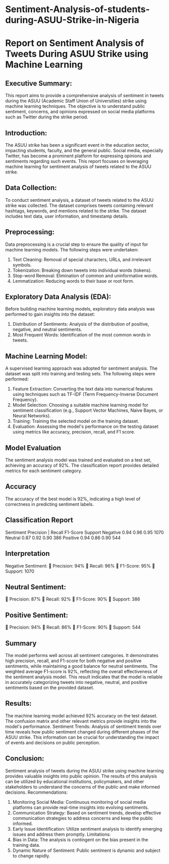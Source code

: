 # Sentiment-Analysis-of-students-during-ASUU-Strike-in-Nigeria
# Report on Sentiment Analysis of Tweets During ASUU Strike using Machine Learning
## Executive Summary:
This report aims to provide a comprehensive analysis of sentiment in tweets during the ASUU 
(Academic Staff Union of Universities) strike using machine learning techniques. The objective is 
to understand public sentiment, concerns, and opinions expressed on social media platforms such 
as Twitter during the strike period.
## Introduction:
The ASUU strike has been a significant event in the education sector, impacting students, faculty, 
and the general public. Social media, especially Twitter, has become a prominent platform for 
expressing opinions and sentiments regarding such events. This report focuses on leveraging 
machine learning for sentiment analysis of tweets related to the ASUU strike.
## Data Collection:
To conduct sentiment analysis, a dataset of tweets related to the ASUU strike was collected. The 
dataset comprises tweets containing relevant hashtags, keywords, and mentions related to the 
strike. The dataset includes text data, user information, and timestamp details.
## Preprocessing:
Data preprocessing is a crucial step to ensure the quality of input for machine learning models. 
The following steps were undertaken:
1. Text Cleaning: Removal of special characters, URLs, and irrelevant symbols.
2. Tokenization: Breaking down tweets into individual words (tokens).
3. Stop-word Removal: Elimination of common and uninformative words.
4. Lemmatization: Reducing words to their base or root form.
## Exploratory Data Analysis (EDA):
Before building machine learning models, exploratory data analysis was performed to gain insights 
into the dataset:
1. Distribution of Sentiments: Analysis of the distribution of positive, negative, and neutral 
sentiments.
2. Most Frequent Words: Identification of the most common words in tweets.
## Machine Learning Model:
A supervised learning approach was adopted for sentiment analysis. The dataset was split into 
training and testing sets. The following steps were performed:
1. Feature Extraction: Converting the text data into numerical features using techniques 
such as TF-IDF (Term Frequency-Inverse Document Frequency).
2. Model Selection: Choosing a suitable machine learning model for sentiment classification 
(e.g., Support Vector Machines, Naive Bayes, or Neural Networks).
3. Training: Training the selected model on the training dataset.
4. Evaluation: Assessing the model's performance on the testing dataset using metrics like 
accuracy, precision, recall, and F1 score.
## Model Evaluation
The sentiment analysis model was trained and evaluated on a test set, achieving an accuracy of 
92%. The classification report provides detailed metrics for each sentiment category.
## Accuracy
The accuracy of the best model is 92%, indicating a high level of correctness in predicting 
sentiment labels.
## Classification Report
Sentiment Precision | Recall F1-Score Support
Negative 0.94 0.96 0.95 1070
Neutral 0.87 0.92 0.90 386
Positive 0.94 0.86 0.90 544
## Interpretation
Negative Sentiment:
 Precision: 94%
 Recall: 96%
 F1-Score: 95%
 Support: 1070
## Neutral Sentiment:
 Precision: 87%
 Recall: 92%
 F1-Score: 90%
 Support: 386
## Positive Sentiment:
 Precision: 94%
 Recall: 86%
 F1-Score: 90%
 Support: 544
## Summary
The model performs well across all sentiment categories. It demonstrates high precision, recall, 
and F1-score for both negative and positive sentiments, while maintaining a good balance for 
neutral sentiments. The weighted average F1-score is 92%, reflecting the overall effectiveness of 
the sentiment analysis model.
This result indicates that the model is reliable in accurately categorizing tweets into negative, 
neutral, and positive sentiments based on the provided dataset.
## Results:
The machine learning model achieved 92% accuracy on the test dataset. The confusion matrix and 
other relevant metrics provide insights into the model's performance.
Sentiment Trends:
Analysis of sentiment trends over time reveals how public sentiment changed during different 
phases of the ASUU strike. This information can be crucial for understanding the impact of events 
and decisions on public perception.
## Conclusion:
Sentiment analysis of tweets during the ASUU strike using machine learning provides valuable 
insights into public opinion. The results of this analysis can be utilized by educational institutions, 
policymakers, and other stakeholders to understand the concerns of the public and make informed 
decisions.
Recommendations:
1. Monitoring Social Media: Continuous monitoring of social media platforms can provide 
real-time insights into evolving sentiments.
2. Communication Strategy: Based on sentiment trends, develop effective communication
strategies to address concerns and keep the public informed.
3. Early Issue Identification: Utilize sentiment analysis to identify emerging issues and 
address them promptly.
Limitations:
1. Bias in Data: The analysis is contingent on the bias present in the training data.
2. Dynamic Nature of Sentiment: Public sentiment is dynamic and subject to change 
rapidly.
